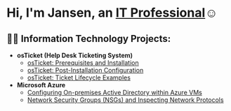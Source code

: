<h1>Hi, I'm Jansen, an <a href=https://linkedin.com/in/jansen-gullifer-354865311/>IT Professional</a>☺</h1>

<h2>👨‍💻 Information Technology Projects:</h2>

- <b>osTicket (Help Desk Ticketing System)</b>
  - [osTicket: Prerequisites and Installation](https://github.com/Jansen-Gullifer/Osticket-prerequisites)
  - [osTicket: Post-Installation Configuration](https://github.com/Jansen-Gullifer/post-install-config)
  - [osTicket: Ticket Lifecycle Examples](https://github.com/Jansen-Gullifer/ticket-lifecycle)
- <b>Microsoft Azure</b>
  - [Configuring On-premises Active Directory within Azure VMs](https://github.com/Jansen-Gullifer/configure-ad)
  - [Network Security Groups (NSGs) and Inspecting Network Protocols](https://github.com/Jansen-Gullifer/azure-network-protocols)
